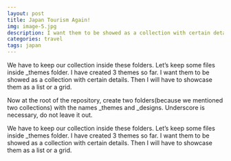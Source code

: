 ```yaml
---
layout: post
title: Japan Tourism Again!
img: image-5.jpg
description: I want them to be showed as a collection with certain details. Then I will have to showcase them as a list or a grid.
categories: travel
tags: japan
---
```


We have to keep our collection inside these folders. Let’s keep some files inside _themes folder. I have created 3 themes so far. I want them to be showed as a collection with certain details. Then I will have to showcase them as a list or a grid.

Now at the root of the repository, create two folders(because we mentioned two collections) with the names _themes and _designs. Underscore is necessary, do not leave it out.

We have to keep our collection inside these folders. Let’s keep some files inside _themes folder. I have created 3 themes so far. I want them to be showed as a collection with certain details. Then I will have to showcase them as a list or a grid.
